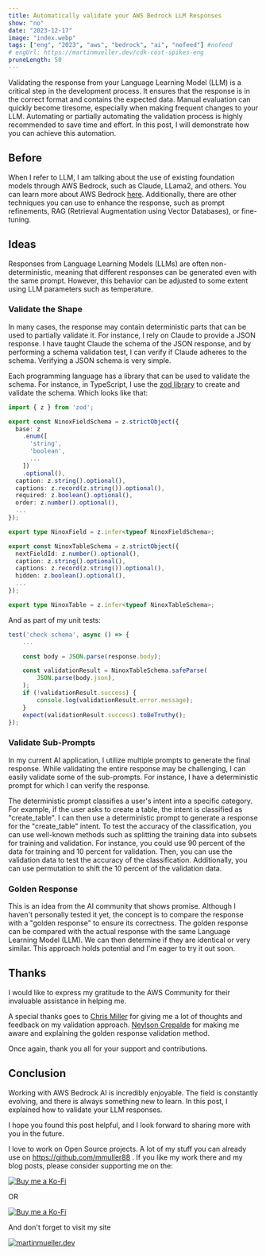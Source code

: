 ```yaml
---
title: Automatically validate your AWS Bedrock LLM Responses
show: "no"
date: "2023-12-17"
image: "index.webp"
tags: ["eng", "2023", "aws", "bedrock", "ai", "nofeed"] #nofeed
# engUrl: https://martinmueller.dev/cdk-cost-spikes-eng
pruneLength: 50
---
```


Validating the response from your Language Learning Model (LLM) is a critical step in the development process. It ensures that the response is in the correct format and contains the expected data. Manual evaluation can quickly become tiresome, especially when making frequent changes to your LLM. Automating or partially automating the validation process is highly recommended to save time and effort. In this post, I will demonstrate how you can achieve this automation.

## Before

When I refer to LLM, I am talking about the use of existing foundation models through AWS Bedrock, such as Claude, LLama2, and others. You can learn more about AWS Bedrock [here](https://aws.amazon.com/bedrock/). Additionally, there are other techniques you can use to enhance the response, such as prompt refinements, RAG (Retrieval Augmentation using Vector Databases), or fine-tuning.

## Ideas

Responses from Language Learning Models (LLMs) are often non-deterministic, meaning that different responses can be generated even with the same prompt. However, this behavior can be adjusted to some extent using LLM parameters such as temperature.

### Validate the Shape

In many cases, the response may contain deterministic parts that can be used to partially validate it. For instance, I rely on Claude to provide a JSON response. I have taught Claude the schema of the JSON response, and by performing a schema validation test, I can verify if Claude adheres to the schema. Verifying a JSON schema is very simple. 

Each programming language has a library that can be used to validate the schema. For instance, in TypeScript, I use the [zod library](https://github.com/colinhacks/zod) to create and validate the schema. Which looks like that:

```ts
import { z } from 'zod';

export const NinoxFieldSchema = z.strictObject({
  base: z
    .enum([
      'string',
      'boolean',
      ...
    ])
    .optional(),
  caption: z.string().optional(),
  captions: z.record(z.string()).optional(),
  required: z.boolean().optional(),
  order: z.number().optional(),
  ...
});

export type NinoxField = z.infer<typeof NinoxFieldSchema>;

export const NinoxTableSchema = z.strictObject({
  nextFieldId: z.number().optional(),
  caption: z.string().optional(),
  captions: z.record(z.string()).optional(),
  hidden: z.boolean().optional(),
  ...
});

export type NinoxTable = z.infer<typeof NinoxTableSchema>;

```

And as part of my unit tests:

```ts
test('check schema', async () => {
    ...

    const body = JSON.parse(response.body);

    const validationResult = NinoxTableSchema.safeParse(
        JSON.parse(body.json),
    );
    if (!validationResult.success) {
        console.log(validationResult.error.message);
    }
    expect(validationResult.success).toBeTruthy();
});
```

### Validate Sub-Prompts

In my current AI application, I utilize multiple prompts to generate the final response. While validating the entire response may be challenging, I can easily validate some of the sub-prompts. For instance, I have a deterministic prompt for which I can verify the response.

The deterministic prompt classifies a user's intent into a specific category. For example, if the user asks to create a table, the intent is classified as "create_table". I can then use a deterministic prompt to generate a response for the "create_table" intent. To test the accuracy of the classification, you can use well-known methods such as splitting the training data into subsets for training and validation. For instance, you could use 90 percent of the data for training and 10 percent for validation. Then, you can use the validation data to test the accuracy of the classification. Additionally, you can use permutation to shift the 10 percent of the validation data.

### Golden Response

This is an idea from the AI community that shows promise. Although I haven't personally tested it yet, the concept is to compare the response with a "golden response" to ensure its correctness. The golden response can be compared with the actual response with the same Language Learning Model (LLM). We can then determine if they are identical or very similar. This approach holds potential and I'm eager to try it out soon.

## Thanks

I would like to express my gratitude to the AWS Community for their invaluable assistance in helping me.

A special thanks goes to [Chris Miller](https://www.linkedin.com/in/chris-t-miller) for giving me a lot of thoughts and feedback on my validation approach. [Neylson Crepalde](https://www.linkedin.com/in/neylsoncrepalde/) for making me aware and explaining the golden response validation method.

Once again, thank you all for your support and contributions.

## Conclusion

Working with AWS Bedrock AI is incredibly enjoyable. The field is constantly evolving, and there is always something new to learn. In this post, I explained how to validate your LLM responses.

I hope you found this post helpful, and I look forward to sharing more with you in the future.

I love to work on Open Source projects. A lot of my stuff you can already use on <https://github.com/mmuller88> . If you like my work there and my blog posts, please consider supporting me on the:

[![Buy me a Ko-Fi](https://storage.ko-fi.com/cdn/useruploads/png_d554a01f-60f0-4969-94d1-7b69f3e28c2fcover.jpg?v=69a332f2-b808-4369-8ba3-dae0d1100dd4)](https://ko-fi.com/T6T1BR59W)

OR

[![Buy me a Ko-Fi](https://theastrologypodcast.com/wp-content/uploads/2015/06/become-my-patron-05.jpg)](https://www.patreon.com/bePatron?u=29010217)

And don't forget to visit my site

[![martinmueller.dev](https://martinmueller.dev/static/84caa5292a6d0c37c48ae280d04b5fa6/a7715/joint.jpg)](https://martinmueller.dev/resume)
